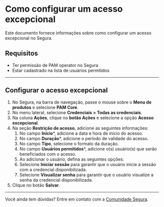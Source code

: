 # Como configurar um acesso excepcional

Este documento fornece informações sobre como configurar um acesso excepcional no Segura.

## Requisitos

* Ter permissão de PAM operator no Segura
* Estar cadastrado na lista de usuários permitidos

---
## Configurar o acesso excepcional

1. No Segura, na barra de navegação, passe o mouse sobre o **Menu de produtos** e selecione **PAM Core**.
2. No menu lateral, selecione **Credenciais > Todas as credenciais**.
3. Na coluna **Ações**, clique no **botão Ações** e selecione a opção **Acesso excepcional**.
4. Na seção **Restrição de acesso**, adicione as seguintes informações:
    1. No campo **Início***, adicione a data e hora de início do acesso.
    2. No campo **Duração***, adicione o período de validade do acesso. 
    3. No campo **Tipo**, selecione o formato da duração.
    4. No campo **Usuários permitidos***, adicione o(s) usuário(s) que serão beneficiados com o acesso.
    5. Ao adicionar o usuário, defina as seguintes opções:
    6. Selecione **Iniciar sessão** para garantir que o usuário inicie a sessão com a credencial disponibilizada.
    7. Selecione **Visualizar senha** para garantir que o usuário visualize a senha da credencial disponibilizada.
5. Clique no botão **Salvar**.

---
Você ainda tem dúvidas? Entre em contato com a [Comunidade Segura](https://community.Segura.io).